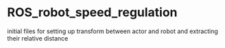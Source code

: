 # ROS_robot_speed_regulation
initial files for setting up transform between actor and robot and extracting their relative distance
